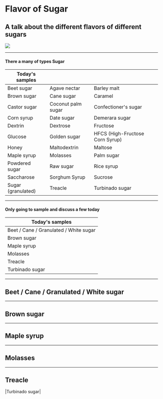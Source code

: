 # Flavor of Sugar

## A talk about the different flavors of different sugars

![](assets/img/sugar-spoons.jpg)

---

#### There a many of types Sugar
|  Today's samples      |  |  |
| ----------- |  ---- |  ---- |  
|Beet sugar|Agave nectar|Barley malt|
|Brown sugar|Cane sugar|Caramel|
|Castor sugar|Coconut palm sugar|Confectioner's sugar|
|Corn syrup|Date sugar|Demerara sugar|
|Dextrin|Dextrose|Fructose|
|Glucose|Golden sugar|HFCS (High-Fructose Corn Syrup)|
|Honey|Maltodextrin|Maltose|
|Maple syrup|Molasses|Palm sugar|
|Powdered sugar|Raw sugar|Rice syrup|
|Saccharose|Sorghum Syrup|Sucrose|
|Sugar (granulated)|Treacle|Turbinado sugar|


---

#### Only going to sample and discuss a few today

|  Today's samples      |
| ----------- |
|Beet  / Cane / Granulated / White sugar|
|Brown sugar|
|Maple syrup|
|Molasses|
|Treacle|
|Turbinado sugar|
---

## Beet  / Cane / Granulated / White sugar

---


## Brown sugar

---

## Maple syrup

---

## Molasses

---
## Treacle
|Turbinado sugar|